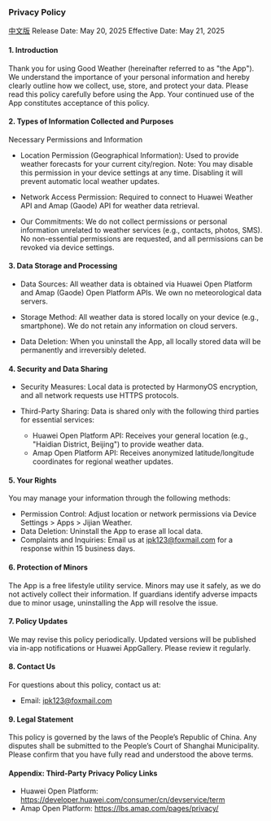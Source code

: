 ### Privacy Policy
[中文版](极简天气隐私政策.md)
Release Date: May 20, 2025
Effective Date: May 21, 2025

#### 1. Introduction
Thank you for using Good Weather (hereinafter referred to as "the App"). We understand the importance of your personal information and hereby clearly outline how we collect, use, store, and protect your data. Please read this policy carefully before using the App. Your continued use of the App constitutes acceptance of this policy.

#### 2. Types of Information Collected and Purposes
Necessary Permissions and Information

* Location Permission (Geographical Information):
Used to provide weather forecasts for your current city/region.
Note: You may disable this permission in your device settings at any time. Disabling it will prevent automatic local weather updates.

* Network Access Permission:
Required to connect to Huawei Weather API and Amap (Gaode) API for weather data retrieval.

* Our Commitments:
We do not collect permissions or personal information unrelated to weather services (e.g., contacts, photos, SMS).
No non-essential permissions are requested, and all permissions can be revoked via device settings.

#### 3. Data Storage and Processing

* Data Sources:
All weather data is obtained via Huawei Open Platform and Amap (Gaode) Open Platform APIs. We own no meteorological data servers.

* Storage Method:
All weather data is stored locally on your device (e.g., smartphone). We do not retain any information on cloud servers.

* Data Deletion:
When you uninstall the App, all locally stored data will be permanently and irreversibly deleted.

#### 4. Security and Data Sharing
* Security Measures:
Local data is protected by HarmonyOS encryption, and all network requests use HTTPS protocols.

* Third-Party Sharing:
Data is shared only with the following third parties for essential services:
	* Huawei Open Platform API: Receives your general location (e.g., "Haidian District, Beijing") to provide weather data.
	* Amap Open Platform API: Receives anonymized latitude/longitude coordinates for regional weather updates.

#### 5. Your Rights
You may manage your information through the following methods:
* Permission Control: Adjust location or network permissions via Device Settings > Apps > Jijian Weather.
* Data Deletion: Uninstall the App to erase all local data.
* Complaints and Inquiries: Email us at ipk123@foxmail.com for a response within 15 business days.

#### 6. Protection of Minors
The App is a free lifestyle utility service. Minors may use it safely, as we do not actively collect their information. If guardians identify adverse impacts due to minor usage, uninstalling the App will resolve the issue.

#### 7. Policy Updates
We may revise this policy periodically. Updated versions will be published via in-app notifications or Huawei AppGallery. Please review it regularly.

#### 8. Contact Us
For questions about this policy, contact us at:
* Email: ipk123@foxmail.com

#### 9. Legal Statement
This policy is governed by the laws of the People’s Republic of China. Any disputes shall be submitted to the People’s Court of Shanghai Municipality.
Please confirm that you have fully read and understood the above terms.

#### Appendix: Third-Party Privacy Policy Links
* Huawei Open Platform: https://developer.huawei.com/consumer/cn/devservice/term
* Amap Open Platform: https://lbs.amap.com/pages/privacy/

